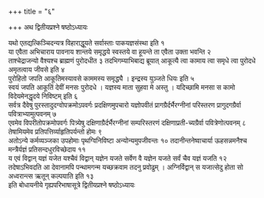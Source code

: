 +++
title = "६"

+++
अथ द्वितीयप्रश्ने षष्ठोऽध्यायः

यथो एतद्यत्किञ्चिदन्यत्र विहाराद्धूयते सर्वास्ताः पाकयज्ञसंस्था इति १   
या एवैता अभिचाराय पावनाय शान्तये समृद्धये स्वस्तये वा हूयन्ते ता एवैता उक्ता भवन्ति २   
ताश्चेद्राजन्यो वैश्यश्च ब्राह्मणं पुरोदधीत ३
तदभिगम्याभिबाद्य ब्रूयात् आकूत्यै त्वा कामाय त्वा समृधे त्वा पुरोदधे अमृतत्वाय जीवसे इति ४   
पुरोहितो जपति आकूतिमस्यावसे काममस्य समृद्ध्यै । इन्द्रस्य युञ्जते धियः इति ५   
स्वयं जपति आकूतिं देवीं मनसः पुरोदधे । यज्ञस्य माता सुहवा मे अस्तु । यदिच्छामि मनसा स कामो विदेयमेनद्धृदये निविष्टम् इति ६   
सर्वत्र दैवेषु पुरस्तादुदग्वोपक्रमोऽपवर्गः प्रदक्षिणमुपचारो यज्ञोपवीतं प्रागग्रैर्दर्भैरग्नीनां परिस्तरण प्रागुदगग्रैर्वा पवित्राभ्यामुत्पवनम् ७   
एवमेव विपरीतोपक्रमोपवर्गः पित्र्येषु दक्षिणाग्रैर्दर्भैरग्नीनां सम्परिस्तरणं दक्षिणाप्रती-च्यग्रैर्वा पवित्रेणोत्पवनम् ८   
तेषामियमेव प्रतिपत्तिर्व्याहृतिपर्यन्तो होमः ९   
अतोऽन्ये कर्मव्यञ्जका उपहोमाः पृथग्विनिविष्टा अन्योन्यमुपजीवन्तः १०
तदानीन्तनेष्वाचार्या ऊहसन्नमनैश्च मन्त्रैर्यज्ञं प्रतिसन्दधुरविच्छेदाय ११   
य एवं विद्वान् यज्ञं यजेत यश्चैवं विद्वान् यज्ञेन यजते सर्वेण वै यज्ञेन यजते सर्वं चैव यज्ञं यजति १२   
तदेषाऽभिवदति आ देवानामपि पन्थामगन्म यच्छक्रवाम तदनु प्रवोढुम् । अग्निर्विद्वान् स यजात्सेदु होता सो अध्वरान्त्स ऋतून् कल्पयाति इति १३   
इति बोधायनीये गृह्यपरिभाषासूत्रे द्वितीयप्रश्ने षष्ठोऽध्यायः
